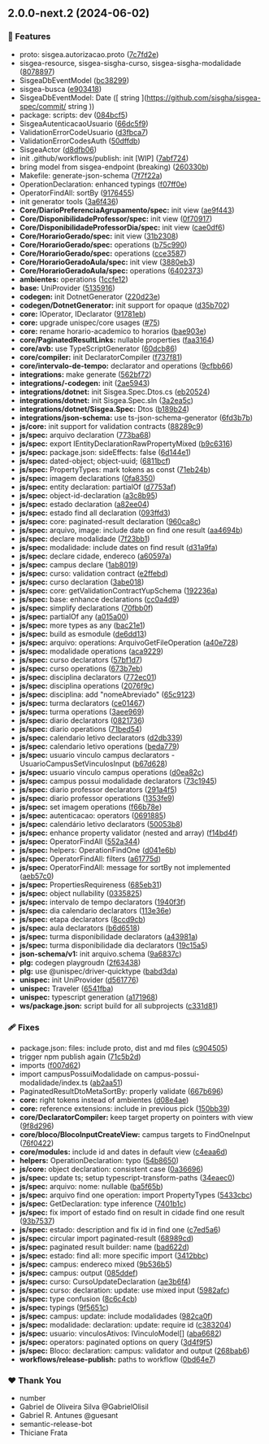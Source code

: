 ## 2.0.0-next.2 (2024-06-02)


### 🚀 Features

- proto: sisgea.autorizacao.proto ([7c7fd2e](https://github.com/sisgha/sisgea-spec/commit/7c7fd2e))
- sisgea-resource, sisgea-sisgha-curso, sisgea-sisgha-modalidade ([8078897](https://github.com/sisgha/sisgea-spec/commit/8078897))
- SisgeaDbEventModel ([bc38299](https://github.com/sisgha/sisgea-spec/commit/bc38299))
- sisgea-busca ([e903418](https://github.com/sisgha/sisgea-spec/commit/e903418))
- SisgeaDbEventModel: Date ([ string ](https://github.com/sisgha/sisgea-spec/commit/ string ))
- package: scripts: dev ([084bcf5](https://github.com/sisgha/sisgea-spec/commit/084bcf5))
- SisgeaAutenticacaoUsuario ([66dc5f9](https://github.com/sisgha/sisgea-spec/commit/66dc5f9))
- ValidationErrorCodeUsuario ([d3fbca7](https://github.com/sisgha/sisgea-spec/commit/d3fbca7))
- ValidationErrorCodesAuth ([50dffdb](https://github.com/sisgha/sisgea-spec/commit/50dffdb))
- SisgeaActor ([d8dfb06](https://github.com/sisgha/sisgea-spec/commit/d8dfb06))
- init .github/workflows/publish: init [WIP] ([7abf724](https://github.com/sisgha/sisgea-spec/commit/7abf724))
- bring model from sisgea-endpoint (breaking) ([260330b](https://github.com/sisgha/sisgea-spec/commit/260330b))
- Makefile: generate-json-schema ([7f7f22a](https://github.com/sisgha/sisgea-spec/commit/7f7f22a))
- OperationDeclaration: enhanced typings ([f07ff0e](https://github.com/sisgha/sisgea-spec/commit/f07ff0e))
- OperatorFindAll: sortBy ([9176455](https://github.com/sisgha/sisgea-spec/commit/9176455))
- init generator tools ([3a6f436](https://github.com/sisgha/sisgea-spec/commit/3a6f436))
- **Core/DiarioPreferenciaAgrupamento/spec:** init view ([ae9f443](https://github.com/sisgha/sisgea-spec/commit/ae9f443))
- **Core/DisponibilidadeProfessor/spec:** init view ([0f70917](https://github.com/sisgha/sisgea-spec/commit/0f70917))
- **Core/DisponibilidadeProfessorDia/spec:** init view ([cae0df6](https://github.com/sisgha/sisgea-spec/commit/cae0df6))
- **Core/HorarioGerado/spec:** init view ([31b2308](https://github.com/sisgha/sisgea-spec/commit/31b2308))
- **Core/HorarioGerado/spec:** operations ([b75c990](https://github.com/sisgha/sisgea-spec/commit/b75c990))
- **Core/HorarioGerado/spec:** operations ([cce3587](https://github.com/sisgha/sisgea-spec/commit/cce3587))
- **Core/HorarioGeradoAula/spec:** init view ([3880eb3](https://github.com/sisgha/sisgea-spec/commit/3880eb3))
- **Core/HorarioGeradoAula/spec:** operations ([6402373](https://github.com/sisgha/sisgea-spec/commit/6402373))
- **ambientes:** operations ([1ccfe12](https://github.com/sisgha/sisgea-spec/commit/1ccfe12))
- **base:** UniProvider ([5135916](https://github.com/sisgha/sisgea-spec/commit/5135916))
- **codegen:** init DotnetGenerator ([220d23e](https://github.com/sisgha/sisgea-spec/commit/220d23e))
- **codegen/DotnetGenerator:** init support for opaque ([d35b702](https://github.com/sisgha/sisgea-spec/commit/d35b702))
- **core:** IOperator, IDeclarator ([91781eb](https://github.com/sisgha/sisgea-spec/commit/91781eb))
- **core:** upgrade unispec/core usages ([#75](https://github.com/sisgha/sisgea-spec/pull/75))
- **core:** rename horario-academico to horarios ([bae903e](https://github.com/sisgha/sisgea-spec/commit/bae903e))
- **core/PaginatedResultLinks:** nullable properties ([faa3164](https://github.com/sisgha/sisgea-spec/commit/faa3164))
- **core/avb:** use TypeScriptGenerator ([60dcb86](https://github.com/sisgha/sisgea-spec/commit/60dcb86))
- **core/compiler:** init DeclaratorCompiler ([f737f81](https://github.com/sisgha/sisgea-spec/commit/f737f81))
- **core/intervalo-de-tempo:** declarator and operations ([9cfbb66](https://github.com/sisgha/sisgea-spec/commit/9cfbb66))
- **integrations:** make generate ([562bf72](https://github.com/sisgha/sisgea-spec/commit/562bf72))
- **integrations/-codegen:** init ([2ae5943](https://github.com/sisgha/sisgea-spec/commit/2ae5943))
- **integrations/dotnet:** init Sisgea.Spec.Dtos.cs ([eb20524](https://github.com/sisgha/sisgea-spec/commit/eb20524))
- **integrations/dotnet:** init Sisgea.Spec.sln ([3a2ea5c](https://github.com/sisgha/sisgea-spec/commit/3a2ea5c))
- **integrations/dotnet/Sisgea.Spec:** Dtos ([b189b24](https://github.com/sisgha/sisgea-spec/commit/b189b24))
- **integrations/json-schema:** use ts-json-schema-generator ([6fd3b7b](https://github.com/sisgha/sisgea-spec/commit/6fd3b7b))
- **js/core:** init support for validation contracts ([88289c9](https://github.com/sisgha/sisgea-spec/commit/88289c9))
- **js/spec:** arquivo declaration ([773ba68](https://github.com/sisgha/sisgea-spec/commit/773ba68))
- **js/spec:** export IEntityDeclarationRawPropertyMixed ([b9c6316](https://github.com/sisgha/sisgea-spec/commit/b9c6316))
- **js/spec:** package.json: sideEffects: false ([6d144e1](https://github.com/sisgha/sisgea-spec/commit/6d144e1))
- **js/spec:** dated-object; object-uuid; ([6811bcf](https://github.com/sisgha/sisgea-spec/commit/6811bcf))
- **js/spec:** PropertyTypes: mark tokens as const ([71eb24b](https://github.com/sisgha/sisgea-spec/commit/71eb24b))
- **js/spec:** imagem declarations ([0fa8350](https://github.com/sisgha/sisgea-spec/commit/0fa8350))
- **js/spec:** entity declaration: partialOf ([d7753af](https://github.com/sisgha/sisgea-spec/commit/d7753af))
- **js/spec:** object-id-declaration ([a3c8b95](https://github.com/sisgha/sisgea-spec/commit/a3c8b95))
- **js/spec:** estado declaration ([a82ee04](https://github.com/sisgha/sisgea-spec/commit/a82ee04))
- **js/spec:** estado find all declaration ([093ffd3](https://github.com/sisgha/sisgea-spec/commit/093ffd3))
- **js/spec:** core: paginated-result declaration ([960ca8c](https://github.com/sisgha/sisgea-spec/commit/960ca8c))
- **js/spec:** arquivo, image: include date on find one result ([aa4694b](https://github.com/sisgha/sisgea-spec/commit/aa4694b))
- **js/spec:** declare modalidade ([7f23bb1](https://github.com/sisgha/sisgea-spec/commit/7f23bb1))
- **js/spec:** modalidade: include dates on find result ([d31a9fa](https://github.com/sisgha/sisgea-spec/commit/d31a9fa))
- **js/spec:** declare cidade, endereco ([a60597a](https://github.com/sisgha/sisgea-spec/commit/a60597a))
- **js/spec:** campus declare ([1ab8019](https://github.com/sisgha/sisgea-spec/commit/1ab8019))
- **js/spec:** curso: validation contract ([e2ffebd](https://github.com/sisgha/sisgea-spec/commit/e2ffebd))
- **js/spec:** curso declaration ([3abe018](https://github.com/sisgha/sisgea-spec/commit/3abe018))
- **js/spec:** core: getValidationContractYupSchema ([192236a](https://github.com/sisgha/sisgea-spec/commit/192236a))
- **js/spec:** base: enhance declarations ([cc0a4d9](https://github.com/sisgha/sisgea-spec/commit/cc0a4d9))
- **js/spec:** simplify declarations ([70fbb0f](https://github.com/sisgha/sisgea-spec/commit/70fbb0f))
- **js/spec:** partialOf any ([a015a00](https://github.com/sisgha/sisgea-spec/commit/a015a00))
- **js/spec:** more types as any ([bac21e1](https://github.com/sisgha/sisgea-spec/commit/bac21e1))
- **js/spec:** build as esmodule ([de6dd13](https://github.com/sisgha/sisgea-spec/commit/de6dd13))
- **js/spec:** arquivo: operations: ArquivoGetFileOperation ([a40e728](https://github.com/sisgha/sisgea-spec/commit/a40e728))
- **js/spec:** modalidade operations ([aca9229](https://github.com/sisgha/sisgea-spec/commit/aca9229))
- **js/spec:** curso declarators ([57bf1d7](https://github.com/sisgha/sisgea-spec/commit/57bf1d7))
- **js/spec:** curso operations ([673b7eb](https://github.com/sisgha/sisgea-spec/commit/673b7eb))
- **js/spec:** disciplina declarators ([772ec01](https://github.com/sisgha/sisgea-spec/commit/772ec01))
- **js/spec:** disciplina operations ([2076f9c](https://github.com/sisgha/sisgea-spec/commit/2076f9c))
- **js/spec:** disciplina: add "nomeAbreviado" ([65c9123](https://github.com/sisgha/sisgea-spec/commit/65c9123))
- **js/spec:** turma declarators ([ce01467](https://github.com/sisgha/sisgea-spec/commit/ce01467))
- **js/spec:** turma operations ([3aee969](https://github.com/sisgha/sisgea-spec/commit/3aee969))
- **js/spec:** diario declarators ([0821736](https://github.com/sisgha/sisgea-spec/commit/0821736))
- **js/spec:** diario operations ([71bed54](https://github.com/sisgha/sisgea-spec/commit/71bed54))
- **js/spec:** calendario letivo declarators ([d2db339](https://github.com/sisgha/sisgea-spec/commit/d2db339))
- **js/spec:** calendario letivo operations ([beda779](https://github.com/sisgha/sisgea-spec/commit/beda779))
- **js/spec:** usuario vinculo campus declarators - UsuarioCampusSetVinculosInput ([b67d628](https://github.com/sisgha/sisgea-spec/commit/b67d628))
- **js/spec:** usuario vinculo campus operations ([d0ea82c](https://github.com/sisgha/sisgea-spec/commit/d0ea82c))
- **js/spec:** campus possui modalidade declarators ([73c1945](https://github.com/sisgha/sisgea-spec/commit/73c1945))
- **js/spec:** diario professor declarators ([291a4f5](https://github.com/sisgha/sisgea-spec/commit/291a4f5))
- **js/spec:** diario professor operations ([1353fe9](https://github.com/sisgha/sisgea-spec/commit/1353fe9))
- **js/spec:** set imagem operations ([f66b78e](https://github.com/sisgha/sisgea-spec/commit/f66b78e))
- **js/spec:** autenticacao: operators ([0691885](https://github.com/sisgha/sisgea-spec/commit/0691885))
- **js/spec:** calendário letivo declarators ([50053b8](https://github.com/sisgha/sisgea-spec/commit/50053b8))
- **js/spec:** enhance property validator (nested and array) ([f14bd4f](https://github.com/sisgha/sisgea-spec/commit/f14bd4f))
- **js/spec:** OperatorFindAll ([552a344](https://github.com/sisgha/sisgea-spec/commit/552a344))
- **js/spec:** helpers: OperationFindOne ([d041e6b](https://github.com/sisgha/sisgea-spec/commit/d041e6b))
- **js/spec:** OperatorFindAll: filters ([a61775d](https://github.com/sisgha/sisgea-spec/commit/a61775d))
- **js/spec:** OperatorFindAll: message for sortBy not implemented ([aeb57c0](https://github.com/sisgha/sisgea-spec/commit/aeb57c0))
- **js/spec:** PropertiesRequireness ([685eb31](https://github.com/sisgha/sisgea-spec/commit/685eb31))
- **js/spec:** object nullability ([0335825](https://github.com/sisgha/sisgea-spec/commit/0335825))
- **js/spec:** intervalo de tempo declarators ([1940f3f](https://github.com/sisgha/sisgea-spec/commit/1940f3f))
- **js/spec:** dia calendario declarators ([113e36e](https://github.com/sisgha/sisgea-spec/commit/113e36e))
- **js/spec:** etapa declarators ([8ccd9cb](https://github.com/sisgha/sisgea-spec/commit/8ccd9cb))
- **js/spec:** aula declarators ([b6d6518](https://github.com/sisgha/sisgea-spec/commit/b6d6518))
- **js/spec:** turma disponibilidade declarators ([a43981a](https://github.com/sisgha/sisgea-spec/commit/a43981a))
- **js/spec:** turma disponibilidade dia declarators ([19c15a5](https://github.com/sisgha/sisgea-spec/commit/19c15a5))
- **json-schema/v1:** init arquivo.schema ([9a6837c](https://github.com/sisgha/sisgea-spec/commit/9a6837c))
- **plg:** codegen playgroudn ([2f63438](https://github.com/sisgha/sisgea-spec/commit/2f63438))
- **plg:** use @unispec/driver-quicktype ([babd3da](https://github.com/sisgha/sisgea-spec/commit/babd3da))
- **unispec:** init UniProvider ([d561776](https://github.com/sisgha/sisgea-spec/commit/d561776))
- **unispec:** Traveler ([6541fba](https://github.com/sisgha/sisgea-spec/commit/6541fba))
- **unispec:** typescript generation ([a171968](https://github.com/sisgha/sisgea-spec/commit/a171968))
- **ws/package.json:** script build for all subprojects ([c331d81](https://github.com/sisgha/sisgea-spec/commit/c331d81))

### 🩹 Fixes

- package.json: files: include proto, dist and md files ([c904505](https://github.com/sisgha/sisgea-spec/commit/c904505))
- trigger npm publish again ([71c5b2d](https://github.com/sisgha/sisgea-spec/commit/71c5b2d))
- imports ([f007d62](https://github.com/sisgha/sisgea-spec/commit/f007d62))
- import campusPossuiModalidade on campus-possui-modalidade/index.ts ([ab2aa51](https://github.com/sisgha/sisgea-spec/commit/ab2aa51))
- PaginatedResultDtoMetaSortBy: properly validate ([667b696](https://github.com/sisgha/sisgea-spec/commit/667b696))
- **core:** right tokens instead of ambientes ([d08e4ae](https://github.com/sisgha/sisgea-spec/commit/d08e4ae))
- **core:** reference extensions: include in previous pick ([150bb39](https://github.com/sisgha/sisgea-spec/commit/150bb39))
- **core/DeclaratorCompiler:** keep target property on pointers with view ([9f8d296](https://github.com/sisgha/sisgea-spec/commit/9f8d296))
- **core/bloco/BlocoInputCreateView:** campus targets to FindOneInput ([76f0422](https://github.com/sisgha/sisgea-spec/commit/76f0422))
- **core/modules:** include id and dates in default view ([c4eaa6d](https://github.com/sisgha/sisgea-spec/commit/c4eaa6d))
- **helpers:** OperationDeclaration: typo ([54b8650](https://github.com/sisgha/sisgea-spec/commit/54b8650))
- **js/core:** object declaration: consistent case ([0a36696](https://github.com/sisgha/sisgea-spec/commit/0a36696))
- **js/spec:** update ts; setup typescript-transform-paths ([34eaec0](https://github.com/sisgha/sisgea-spec/commit/34eaec0))
- **js/spec:** arquivo: nome: nullable ([ba5f65b](https://github.com/sisgha/sisgea-spec/commit/ba5f65b))
- **js/spec:** arquivo find one operation:  import PropertyTypes ([5433cbc](https://github.com/sisgha/sisgea-spec/commit/5433cbc))
- **js/spec:** GetDeclaration: type inference ([7401b1c](https://github.com/sisgha/sisgea-spec/commit/7401b1c))
- **js/spec:** fix import of estado find on result in cidade find one result ([93b7537](https://github.com/sisgha/sisgea-spec/commit/93b7537))
- **js/spec:** estado: description and fix id in find one ([c7ed5a6](https://github.com/sisgha/sisgea-spec/commit/c7ed5a6))
- **js/spec:** circular import paginated-result ([68989cd](https://github.com/sisgha/sisgea-spec/commit/68989cd))
- **js/spec:** paginated result builder: name ([bad622d](https://github.com/sisgha/sisgea-spec/commit/bad622d))
- **js/spec:** estado: find all: more specific import ([3412bbc](https://github.com/sisgha/sisgea-spec/commit/3412bbc))
- **js/spec:** campus: endereco mixed ([9b536b5](https://github.com/sisgha/sisgea-spec/commit/9b536b5))
- **js/spec:** campus: output ([085ddef](https://github.com/sisgha/sisgea-spec/commit/085ddef))
- **js/spec:** curso: CursoUpdateDeclaration ([ae3b6f4](https://github.com/sisgha/sisgea-spec/commit/ae3b6f4))
- **js/spec:** curso: declaration: update: use mixed input ([5982afc](https://github.com/sisgha/sisgea-spec/commit/5982afc))
- **js/spec:** type confusion ([8c6c4cb](https://github.com/sisgha/sisgea-spec/commit/8c6c4cb))
- **js/spec:** typings ([9f5651c](https://github.com/sisgha/sisgea-spec/commit/9f5651c))
- **js/spec:** campus: update: include modalidades ([982ca0f](https://github.com/sisgha/sisgea-spec/commit/982ca0f))
- **js/spec:** modalidade: declaration: update: require id ([c383204](https://github.com/sisgha/sisgea-spec/commit/c383204))
- **js/spec:** usuario: vinculosAtivos: IVinculoModel[] ([aba6682](https://github.com/sisgha/sisgea-spec/commit/aba6682))
- **js/spec:** operators: paginated options on query ([3d4f9f5](https://github.com/sisgha/sisgea-spec/commit/3d4f9f5))
- **js/spec:** Bloco: declaration: campus: validator and output ([268bab6](https://github.com/sisgha/sisgea-spec/commit/268bab6))
- **workflows/release-publish:** paths to workflow ([0bd64e7](https://github.com/sisgha/sisgea-spec/commit/0bd64e7))

### ❤️  Thank You

-  number
- Gabriel de Oliveira Silva @GabrielOlisil
- Gabriel R. Antunes @guesant
- semantic-release-bot
- Thiciane Frata